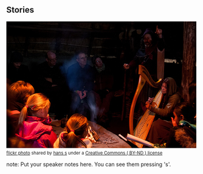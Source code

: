 ##  Stories

<a title="storyteller" href="https://flickr.com/photos/archeon/8532497769"><img src="/images/8532497769_e990f8db02.jpg" /></a><br /><small><a title="storyteller" href="https://flickr.com/photos/archeon/8532497769">flickr photo</a> shared by <a href="https://flickr.com/people/archeon">hans s</a> under a <a href="https://creativecommons.org/licenses/by-nd/2.0/">Creative Commons ( BY-ND ) license</a> </small>

note:
    Put your speaker notes here.
    You can see them pressing 's'.
